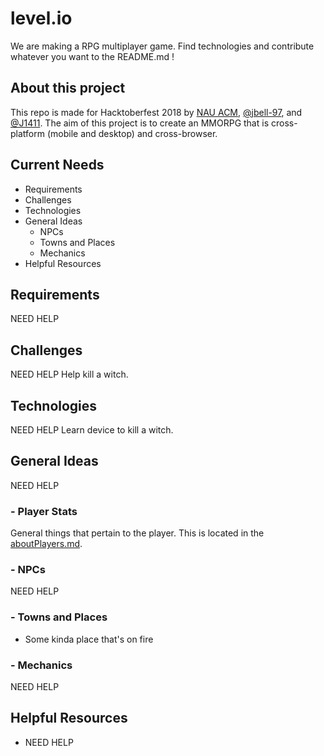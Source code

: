 # level.io
We are making a RPG multiplayer game. Find technologies and contribute whatever you want to the README.md !

## About this project
This repo is made for Hacktoberfest 2018 by [NAU ACM](http://nau.edu/acm), [@jbell-97](https://github.com/jbell-97), and [@J1411](https://github.com/J1411). The aim of this project is to create an MMORPG that is cross-platform (mobile and desktop) and cross-browser.

## Current Needs
- Requirements
- Challenges
- Technologies
- General Ideas
  - NPCs
  - Towns and Places
  - Mechanics
- Helpful Resources

## Requirements
NEED HELP

## Challenges
NEED HELP
Help kill a witch.

## Technologies
NEED HELP
Learn device to kill a witch.

## General Ideas
NEED HELP

### - Player Stats
General things that pertain to the player. This is located in the [aboutPlayers.md](./aboutPlayers.md).

### - NPCs
NEED HELP

### - Towns and Places
- Some kinda place that's on fire

### - Mechanics
NEED HELP

## Helpful Resources
- NEED HELP
